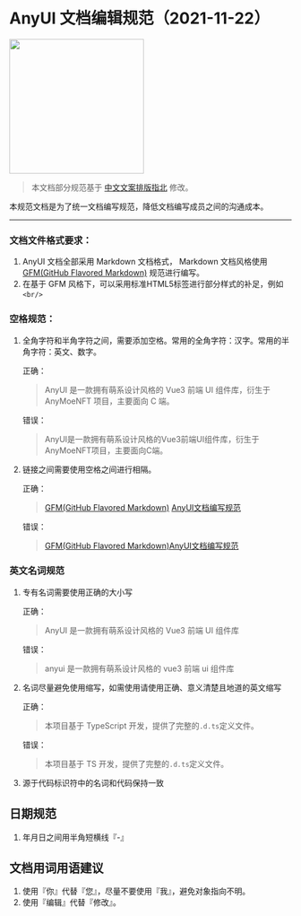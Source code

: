 # AnyUI 文档编辑规范（2021-11-22）

<img src="https://github.com/any-design/anyui/blob/main/assets/logo.png?raw=true" width="240" align="center">

>   本文档部分规范基于 [中文文案排版指北](https://github.com/sparanoid/chinese-copywriting-guidelines/blob/master/README.zh-Hans.md) 修改。

本规范文档是为了统一文档编写规范，降低文档编写成员之间的沟通成本。

---


### 文档文件格式要求：

1.  AnyUI 文档全部采用 Markdown 文档格式， Markdown 文档风格使用 [GFM(GitHub Flavored Markdown)](https://github.github.com/gfm/) 规范进行编写。
2. 在基于 GFM 风格下，可以采用标准HTML5标签进行部分样式的补足，例如 `<br/>`

### 空格规范：
1. 全角字符和半角字符之间，需要添加空格。常用的全角字符：汉字。常用的半角字符：英文、数字。


    正确：

    > AnyUI 是一款拥有萌系设计风格的 Vue3 前端 UI 组件库，衍生于 AnyMoeNFT 项目，主要面向 C 端。

    错误：

    > AnyUI是一款拥有萌系设计风格的Vue3前端UI组件库，衍生于AnyMoeNFT项目，主要面向C端。

2.  链接之间需要使用空格之间进行相隔。

    正确：

    > [GFM(GitHub Flavored Markdown)](https://github.github.com/gfm/) [AnyUI文档编写规范](AnyUI文档编辑规范.md)

    错误：

    > [GFM(GitHub Flavored Markdown)](https://github.github.com/gfm/)[AnyUI文档编写规范](AnyUI文档编辑规范.md)

### 英文名词规范

1. 专有名词需要使用正确的大小写

    正确：

    > AnyUI 是一款拥有萌系设计风格的 Vue3 前端 UI 组件库

    错误：

    > anyui 是一款拥有萌系设计风格的 vue3 前端 ui 组件库

2. 名词尽量避免使用缩写，如需使用请使用正确、意义清楚且地道的英文缩写

    正确：

    > 本项目基于 TypeScript 开发，提供了完整的`.d.ts`定义文件。

    错误：

    > 本项目基于 TS 开发，提供了完整的`.d.ts`定义文件。

3. 源于代码标识符中的名词和代码保持一致

## 日期规范

1. 年月日之间用半角短横线『-』

## 文档用词用语建议

1. 使用『你』代替『您』，尽量不要使用『我』，避免对象指向不明。
2. 使用『编辑』代替『修改』。
